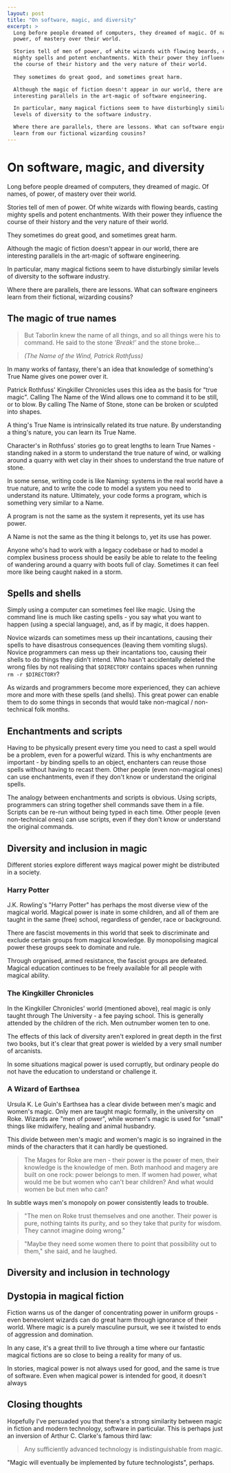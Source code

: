 ```yaml
---
layout: post
title: "On software, magic, and diversity"
excerpt: >
  Long before people dreamed of computers, they dreamed of magic. Of names, of
  power, of mastery over their world.

  Stories tell of men of power, of white wizards with flowing beards, casting
  mighty spells and potent enchantments. With their power they influence
  the course of their history and the very nature of their world.
  
  They sometimes do great good, and sometimes great harm.

  Although the magic of fiction doesn't appear in our world, there are
  interesting parallels in the art-magic of software engineering.

  In particular, many magical fictions seem to have disturbingly similar
  levels of diversity to the software industry.

  Where there are parallels, there are lessons. What can software engineers
  learn from our fictional wizarding cousins?
---
```


On software, magic, and diversity
=================================

Long before people dreamed of computers, they dreamed of magic. Of names, of
power, of mastery over their world.

Stories tell of men of power. Of white wizards with flowing beards, casting
mighty spells and potent enchantments. With their power they influence
the course of their history and the very nature of their world.

They sometimes do great good, and sometimes great harm.

Although the magic of fiction doesn't appear in our world, there are
interesting parallels in the art-magic of software engineering.

In particular, many magical fictions seem to have disturbingly similar
levels of diversity to the software industry.

Where there are parallels, there are lessons. What can software engineers
learn from their fictional, wizarding cousins?

The magic of true names
-----------------------

> But Taborlin knew the name of all things, and so all things were his to
  command. He said to the stone *'Break!'* and the stone broke...

> *(The Name of the Wind, Patrick Rothfuss)*

In many works of fantasy, there's an idea that knowledge of something's True
Name gives one power over it.

Patrick Rothfuss' Kingkiller Chronicles uses this idea as the basis for "true
magic". Calling The Name of the Wind allows one to command it to be still, or
to blow. By calling The Name of Stone, stone can be broken or sculpted into
shapes.

A thing's True Name is intrinsically related its true nature. By
understanding a thing's nature, you can learn its True Name.

Character's in Rothfuss' stories go to great lengths to learn True Names -
standing naked in a storm to understand the true nature of wind, or walking
around a quarry with wet clay in their shoes to understand the true nature of
stone.

In some sense, writing code is like Naming: systems in the real world
have a true nature, and to write the code to model a system you need to
understand its nature. Ultimately, your code forms a program, which is
something very similar to a Name.

A program is not the same as the system it represents, yet its use has power.

A Name is not the same as the thing it belongs to, yet its use has power.

Anyone who's had to work with a legacy codebase or had to model a complex
business process should be easily be able to relate to the feeling of wandering
around a quarry with boots full of clay. Sometimes it can feel more like being
caught naked in a storm.

Spells and shells
-----------------

Simply using a computer can sometimes feel like magic. Using the command line
is much like casting spells - you say what you want to happen (using a
special language), and, as if by magic, it does happen.

Novice wizards can sometimes mess up their incantations, causing their spells
to have disastrous consequences (leaving them vomiting slugs). Novice
programmers can mess up their incantations too, causing their shells to do
things they didn't intend. Who hasn't accidentally deleted the wrong files by
not realising that `$DIRECTORY` contains spaces when running `rm -r
$DIRECTORY`?

As wizards and programmers become more experienced, they can achieve more and
more with these spells (and shells). This great power can enable them to do
some things in seconds that would take non-magical / non-technical folk
months.

Enchantments and scripts
------------------------

Having to be physically present every time you need to cast a spell would be
a problem, even for a powerful wizard. This is why enchantments are important -
by binding spells to an object, enchanters can reuse those spells without
having to recast them. Other people (even non-magical ones) can use
enchantments, even if they don't know or understand the original spells.

The analogy between enchantments and scripts is obvious. Using scripts,
programmers can string together shell commands save them in a file. Scripts
can be re-run without being typed in each time. Other people (even
non-technical ones) can use scripts, even if they don't know or understand
the original commands.

Diversity and inclusion in magic
--------------------------------

Different stories explore different ways magical power might be distributed
in a society.

### Harry Potter

J.K. Rowling's "Harry Potter" has perhaps the most diverse view of the magical
world. Magical power is inate in some children, and all of them are taught in
the same (free) school, regardless of gender, race or background.

There are fascist movements in this world that seek to discriminate and
exclude certain groups from magical knowledge. By monopolising magical power
these groups seek to dominate and rule.

Through organised, armed resistance, the fascist groups are defeated. Magical
education continues to be freely available for all people with magical
ability.

### The Kingkiller Chronicles

In the Kingkiller Chronicles' world (mentioned above), real magic is only
taught through The University - a fee paying school. This is generally
attended by the children of the rich. Men outnumber women ten to one.

The effects of this lack of diversity aren't explored in great depth in the
first two books, but it's clear that great power is wielded by a very small
number of arcanists.

In some situations magical power is used corruptly, but ordinary people do
not have the education to understand or challenge it.

### A Wizard of Earthsea

Ursula K. Le Guin's Earthsea has a clear divide between men's magic and
women's magic. Only men are taught magic formally, in the university on
Roke. Wizards are "men of power", while women's magic is used for "small"
things like midwifery, healing and animal husbandry.

This divide between men's magic and women's magic is so ingrained in the
minds of the characters that it can hardly be questioned.

> The Mages for Roke are men - their power is the power of men, their
knowledge is the knowledge of men. Both manhood and magery are built on
one rock: power belongs to men. If women had power, what would me be but
women who can't bear children? And what would women be but men who can?

In subtle ways men's monopoly on power consistently leads to trouble.

> "The men on Roke trust themselves and one another. Their power is pure,
nothing taints its purity, and so they take that purity for wisdom. They
cannot imagine doing wrong."

> "Maybe they need some women there to point that possibility out to them," she said, and he laughed.

Diversity and inclusion in technology
-------------------------------------


Dystopia in magical fiction
---------------------------

Fiction warns us of the danger of concentrating power in uniform groups -
even benevolent wizards can do great harm through ignorance of their world.
Where magic is a purely masculine pursuit, we see it twisted to ends of
aggression and domination.

In any case, it's a great thrill to live through a time where our fantastic
magical fictions are so close to being a reality for many of us.

In stories, magical power is not always used for good, and the same is true
of software. Even when magical power is intended for good, it doesn't always

Closing thoughts
----------------

Hopefully I've persuaded you that there's a strong similarity between magic
in fiction and modern technology, software in particular. This is perhaps
just an inversion of Arthur C. Clarke's famous third law:

> Any sufficiently advanced technology is indistinguishable from magic.

"Magic will eventually be implemented by future technologists", perhaps.
